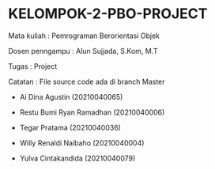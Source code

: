 # KELOMPOK-2-PBO-PROJECT

Mata kuliah : Pemrograman Berorientasi Objek

Dosen penngampu : Alun Sujjada, S.Kom, M.T

Tugas : Project

Catatan : File source code ada di branch Master

- Ai Dina Agustin (20210040065)

- Restu Bumi Ryan Ramadhan (20210040006)

- Tegar Pratama (20210040036)

- Willy Renaldi Naibaho (20210040004)

- Yulva Cintakandida	(20210040079)

